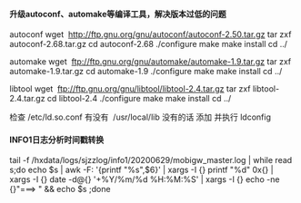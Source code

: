#### 升级autoconf、automake等编译工具，解决版本过低的问题
autoconf 
wget  http://ftp.gnu.org/gnu/autoconf/autoconf-2.50.tar.gz
tar zxf autoconf-2.68.tar.gz
cd autoconf-2.68
./configure
make
make install
cd ../

automake
wget  ftp://ftp.gnu.org/gnu/automake/automake-1.9.tar.gz
tar zxf automake-1.9.tar.gz
cd automake-1.9
./configure
make
make install
cd ../

libtool
wget  ftp://ftp.gnu.org/gnu/libtool/libtool-2.4.tar.gz
tar zxf libtool-2.4.tar.gz
cd libtool-2.4
./configure
make
make install
cd ../

检查 /etc/ld.so.conf 有没有  /usr/local/lib
没有的话 添加 并执行 ldconfig




#### INFO1日志分析时间戳转换
tail -f /hxdata/logs/sjzzlog/info1/20200629/mobigw_master.log | while read s;do echo $s | awk -F: '{printf "%s",$6}' | xargs -I {} printf "%d" 0x{} | xargs -I {} date -d@{} '+%Y/%m/%d %H:%M:%S' | xargs -I {} echo -ne {}"===> " && echo $s ;done